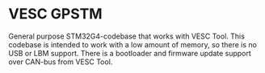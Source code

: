 # VESC GPSTM
General purpose STM32G4-codebase that works with VESC Tool. This codebase is intended to work with a low amount of memory, so there is no USB or LBM support. There is a bootloader and firmware update support over CAN-bus from VESC Tool.
